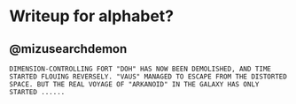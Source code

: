 # Writeup for alphabet?

## @mizusearchdemon

````
DIMENSION-CONTROLLING FORT "DOH" HAS NOW BEEN DEMOLISHED, AND TIME STARTED FLOUING REVERSELY. "VAUS" MANAGED TO ESCAPE FROM THE DISTORTED SPACE. BUT THE REAL VOYAGE OF "ARKANOID" IN THE GALAXY HAS ONLY STARTED ......
````
